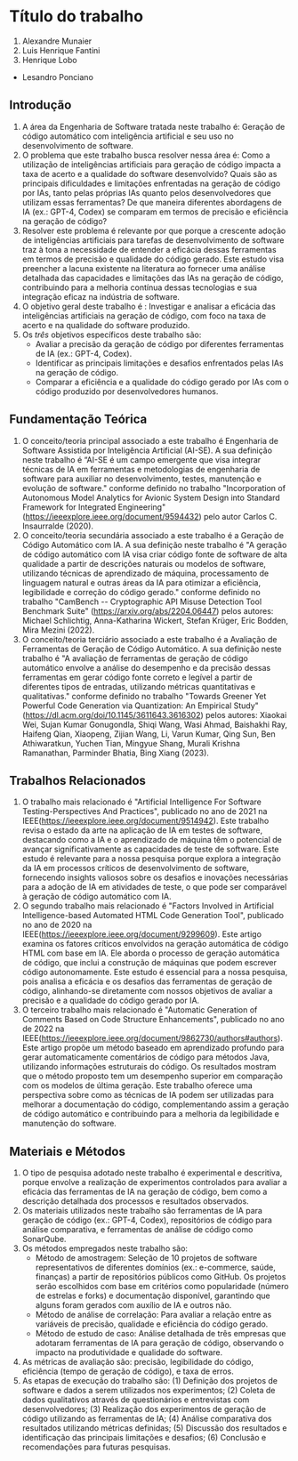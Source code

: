 # Título do trabalho

1. Alexandre Munaier 
1. Luis Henrique Fantini
2. Henrique Lobo

* Lesandro Ponciano

## Introdução

1. A área da Engenharia de Software tratada neste trabalho é: Geração de código automático com inteligência artificial e seu uso no desenvolvimento de software.
1. O problema que este trabalho busca resolver nessa área é: Como a utilização de inteligências artificiais para geração de código impacta a taxa de acerto e a qualidade do software desenvolvido? Quais são as principais dificuldades e limitações enfrentadas na geração de código por IAs, tanto pelas próprias IAs quanto pelos desenvolvedores que utilizam essas ferramentas? De que maneira diferentes abordagens de IA (ex.: GPT-4, Codex) se comparam em termos de precisão e eficiência na geração de código?
1. Resolver este problema é relevante por que porque a crescente adoção de inteligências artificiais para tarefas de desenvolvimento de software traz à tona a necessidade de entender a eficácia dessas ferramentas em termos de precisão e qualidade do código gerado. Este estudo visa preencher a lacuna existente na literatura ao fornecer uma análise detalhada das capacidades e limitações das IAs na geração de código, contribuindo para a melhoria contínua dessas tecnologias e sua integração eficaz na indústria de software.
1. O objetivo geral deste trabalho é : Investigar e analisar a eficácia das inteligências artificiais na geração de código, com foco na taxa de acerto e na qualidade do software produzido.
1. Os *três* objetivos específicos deste trabalho são:
   - Avaliar a precisão da geração de código por diferentes ferramentas de IA (ex.: GPT-4, Codex).
   - Identificar as principais limitações e desafios enfrentados pelas IAs na geração de código.
   - Comparar a eficiência e a qualidade do código gerado por IAs com o código produzido por desenvolvedores humanos.

## Fundamentação Teórica

1. O conceito/teoria principal associado a este trabalho é Engenharia de Software Assistida por Inteligência Artificial (AI-SE). A sua definição neste trabalho é “AI-SE é um campo emergente que visa integrar técnicas de IA em ferramentas e metodologias de engenharia de software para auxiliar no desenvolvimento, testes, manutenção e evolução de software." conforme definido no trabalho "Incorporation of Autonomous Model Analytics for Avionic System Design into Standard Framework for Integrated Engineering"  (https://ieeexplore.ieee.org/document/9594432) pelo autor Carlos C. Insaurralde (2020).
1. O conceito/teoria secundária associado a este trabalho é a Geração de Código Automático com IA. A sua definição neste trabalho é "A geração de código automático com IA visa criar código fonte de software de alta qualidade a partir de descrições naturais ou modelos de software, utilizando técnicas de aprendizado de máquina, processamento de linguagem natural e outras áreas da IA para otimizar a eficiência, legibilidade e correção do código gerado." conforme definido no trabalho "CamBench -- Cryptographic API Misuse Detection Tool Benchmark Suite" (https://arxiv.org/abs/2204.06447) pelos autores: Michael Schlichtig, Anna-Katharina Wickert, Stefan Krüger, Eric Bodden, Mira Mezini (2022).
1. O conceito/teoria terciário associado a este trabalho é a Avaliação de Ferramentas de Geração de Código Automático. A sua definição neste trabalho é "A avaliação de ferramentas de geração de código automático envolve a análise do desempenho e da precisão dessas ferramentas em gerar código fonte correto e legível a partir de diferentes tipos de entradas, utilizando métricas quantitativas e qualitativas." conforme definido no trabalho "Towards Greener Yet Powerful Code Generation via Quantization: An Empirical Study"  (https://dl.acm.org/doi/10.1145/3611643.3616302) pelos autores: Xiaokai Wei, Sujan Kumar Gonugondla, Shiqi Wang, Wasi Ahmad, Baishakhi Ray, Haifeng Qian, Xiaopeng, Zijian Wang, Li, Varun Kumar, Qing Sun, Ben Athiwaratkun, Yuchen Tian, Mingyue Shang, Murali Krishna Ramanathan, Parminder Bhatia, Bing Xiang (2023).

## Trabalhos Relacionados

1. O trabalho mais relacionado é "Artificial Intelligence For Software Testing-Perspectives And Practices", publicado no ano de 2021 na IEEE(https://ieeexplore.ieee.org/document/9514942). Este trabalho revisa o estado da arte na aplicação de IA em testes de software, destacando como a IA e o aprendizado de máquina têm o potencial de avançar significativamente as capacidades de teste de software. Este estudo é relevante para a nossa pesquisa porque explora a integração da IA em processos críticos de desenvolvimento de software, fornecendo insights valiosos sobre os desafios e inovações necessárias para a adoção de IA em atividades de teste, o que pode ser comparável à geração de código automático com IA.
2. O segundo trabalho mais relacionado é "Factors Involved in Artificial Intelligence-based Automated HTML Code Generation Tool", publicado no ano de 2020 na IEEE(https://ieeexplore.ieee.org/document/9299609). Este artigo examina os fatores críticos envolvidos na geração automática de código HTML com base em IA. Ele aborda o processo de geração automática de código, que inclui a construção de máquinas que podem escrever código autonomamente. Este estudo é essencial para a nossa pesquisa, pois analisa a eficácia e os desafios das ferramentas de geração de código, alinhando-se diretamente com nossos objetivos de avaliar a precisão e a qualidade do código gerado por IA.
3. O terceiro trabalho mais relacionado é "Automatic Generation of Comments Based on Code Structure Enhancements", publicado no ano de 2022 na IEEE(https://ieeexplore.ieee.org/document/9862730/authors#authors). Este artigo propõe um método baseado em aprendizado profundo para gerar automaticamente comentários de código para métodos Java, utilizando informações estruturais do código. Os resultados mostram que o método proposto tem um desempenho superior em comparação com os modelos de última geração. Este trabalho oferece uma perspectiva sobre como as técnicas de IA podem ser utilizadas para melhorar a documentação do código, complementando assim a geração de código automático e contribuindo para a melhoria da legibilidade e manutenção do software.

## Materiais e Métodos

1. O tipo de pesquisa adotado neste trabalho é experimental e descritiva, porque envolve a realização de experimentos controlados para avaliar a eficácia das ferramentas de IA na geração de código, bem como a descrição detalhada dos processos e resultados observados.
2. Os materiais utilizados neste trabalho são ferramentas de IA para geração de código (ex.: GPT-4, Codex), repositórios de código para análise comparativa, e ferramentas de análise de código como SonarQube.
3. Os métodos empregados neste trabalho são:
   - Método de amostragem: Seleção de 10 projetos de software representativos de diferentes domínios (ex.: e-commerce, saúde, finanças) a partir de repositórios públicos como GitHub. Os projetos serão escolhidos com base em critérios como popularidade (número de estrelas e forks) e documentação disponível, garantindo que alguns foram gerados com auxílio de IA e outros não.
   - Método de análise de correlação: Para avaliar a relação entre as variáveis de precisão, qualidade e eficiência do código gerado.
   - Método de estudo de caso: Análise detalhada de três empresas que adotaram ferramentas de IA para geração de código, observando o impacto na produtividade e qualidade do software.
4. As métricas de avaliação são: precisão, legibilidade do código, eficiência (tempo de geração de código), e taxa de erros.
5. As etapas de execução do trabalho são: (1) Definição dos projetos de software e dados a serem utilizados nos experimentos; (2) Coleta de dados qualitativos através de questionários e entrevistas com desenvolvedores; (3) Realização dos experimentos de geração de código utilizando as ferramentas de IA; (4) Análise comparativa dos resultados utilizando métricas definidas; (5) Discussão dos resultados e identificação das principais limitações e desafios; (6) Conclusão e recomendações para futuras pesquisas.
